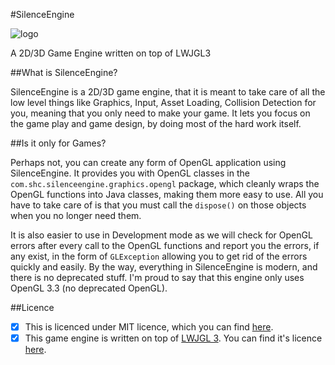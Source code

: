 #SilenceEngine

![logo](http://goharsha.com/images/silenceengine.png)

A 2D/3D Game Engine written on top of LWJGL3

##What is SilenceEngine?

SilenceEngine is a 2D/3D game engine, that it is meant to take care of all the low level things like Graphics, Input, Asset Loading, Collision Detection for you, meaning that you only need to make your game. It lets you focus on the game play and game design, by doing most of the hard work itself.

##Is it only for Games?

Perhaps not, you can create any form of OpenGL application using SilenceEngine. It provides you with OpenGL classes in the `com.shc.silenceengine.graphics.opengl` package, which cleanly wraps the OpenGL functions into Java classes, making them more easy to use. All you have to take care of is that you must call the `dispose()` on those objects when you no longer need them.

It is also easier to use in Development mode as we will check for OpenGL errors after every call to the OpenGL functions and report you the errors, if any exist, in the form of `GLException` allowing you to get rid of the errors quickly and easily. By the way, everything in SilenceEngine is modern, and there is no deprecated stuff. I'm proud to say that this engine only uses OpenGL 3.3 (no deprecated OpenGL).

##Licence

 - [x] This is licenced under MIT licence, which you can find [here](http://choosealicense.com/licenses/mit/).
 - [x] This game engine is written on top of [LWJGL 3](http://lwjgl.org). You can find it's licence [here](https://github.com/LWJGL/lwjgl3/blob/master/doc/LICENSE.txt).